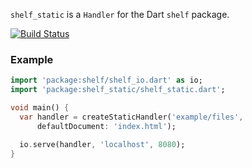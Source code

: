 `shelf_static` is a `Handler` for the Dart `shelf` package.

[![Build Status](https://github.com/dart-lang/shelf/workflows/Dart%20CI/badge.svg)](https://github.com/dart-lang/shelf/actions?query=workflow%3A"Dart+CI"+branch%3Amaster)

### Example
```dart
import 'package:shelf/shelf_io.dart' as io;
import 'package:shelf_static/shelf_static.dart';

void main() {
  var handler = createStaticHandler('example/files',
      defaultDocument: 'index.html');

  io.serve(handler, 'localhost', 8080);
}
```
